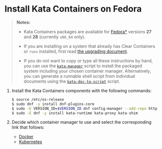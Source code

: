 # Install Kata Containers on Fedora

> **Notes:**
>
> - Kata Containers packages are available for [Fedora\*](https://fedoraproject.org)
>   versions **27** and **28** (currently `x86_64` only).
>
> - If you are installing on a system that already has Clear Containers or `runv` installed,
>   first read [the upgrading document](../Upgrading.md).
>
> - If you do not want to copy or type all these instructions by hand, you can use the
>   [`kata-manager`](https://github.com/kata-containers/tests/blob/master/cmd/kata-manager/kata-manager.sh)
>   script to install the packaged system including your chosen container
>   manager. Alternatively, you can generate a runnable shell script from
>   individual documents using the
>   [`kata-doc-to-script`](https://github.com/kata-containers/tests/blob/master/.ci/kata-doc-to-script.sh) script.

1. Install the Kata Containers components with the following commands:

   ```bash
   $ source /etc/os-release
   $ sudo dnf -y install dnf-plugins-core
   $ sudo -E VERSION_ID=$VERSION_ID dnf config-manager --add-repo https://download.opensuse.org/repositories/home:/katacontainers:/release/Fedora\_$VERSION_ID/home:katacontainers:release.repo
   $ sudo -E dnf -y install kata-runtime kata-proxy kata-shim
   ```

2. Decide which container manager to use and select the corresponding link that follows:

   - [Docker](docker/fedora-docker-install.md)
   - [Kubernetes](https://github.com/kata-containers/documentation/blob/master/Developer-Guide.md#run-kata-containers-with-kubernetes)
